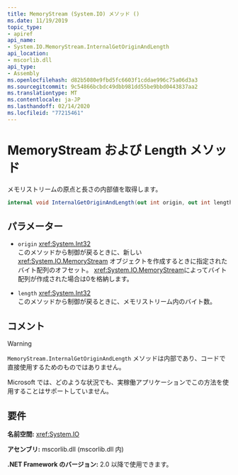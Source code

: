 ```yaml
---
title: MemoryStream (System.IO) メソッド ()
ms.date: 11/19/2019
topic_type:
- apiref
api_name:
- System.IO.MemoryStream.InternalGetOriginAndLength
api_location:
- mscorlib.dll
api_type:
- Assembly
ms.openlocfilehash: d82b5080e9fbd5fc6603f1cddae996c75a06d3a3
ms.sourcegitcommit: 9c54866bcbdc49dbb981dd55be9bbd0443837aa2
ms.translationtype: MT
ms.contentlocale: ja-JP
ms.lasthandoff: 02/14/2020
ms.locfileid: "77215461"
---
```

# <a name="memorystreaminternalgetoriginandlength-method"></a>MemoryStream および Length メソッド

メモリストリームの原点と長さの内部値を取得します。

```csharp
internal void InternalGetOriginAndLength(out int origin, out int length)
```

## <a name="parameters"></a>パラメーター

- `origin` <xref:System.Int32>\
  このメソッドから制御が戻るときに、新しい <xref:System.IO.MemoryStream> オブジェクトを作成するときに指定されたバイト配列のオフセット。 <xref:System.IO.MemoryStream>によってバイト配列が作成された場合は0を格納します。

- `length` <xref:System.Int32>\
  このメソッドから制御が戻るときに、メモリストリーム内のバイト数。

## <a name="remarks"></a>コメント

> [!WARNING]
> `MemoryStream.InternalGetOriginAndLength` メソッドは内部であり、コードで直接使用するためのものではありません。
>
> Microsoft では、どのような状況でも、実稼働アプリケーションでこの方法を使用することはサポートしていません。

## <a name="requirements"></a>要件

**名前空間:** <xref:System.IO>

**アセンブリ:** mscorlib.dll (mscorlib.dll 内)

**.NET Framework のバージョン:** 2.0 以降で使用できます。
